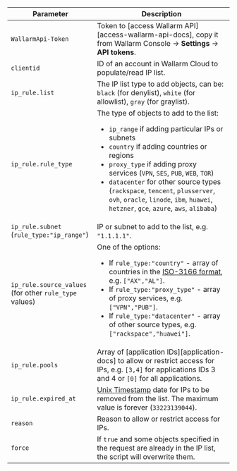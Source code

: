 | Parameter | Description |
| --------- | ----------- |
| `WallarmApi-Token` | Token to [access Wallarm API][access-wallarm-api-docs], copy it from Wallarm Console → **Settings** → **API tokens**. |
| `clientid` | ID of an account in Wallarm Cloud to populate/read IP list.
| `ip_rule.list` | The IP list type to add objects, can be: `black` (for denylist), `white` (for allowlist), `gray` (for graylist). |
| `ip_rule.rule_type` | The type of objects to add to the list:<ul><li>`ip_range` if adding particular IPs or subnets</li><li>`country` if adding countries or regions</li><li>`proxy_type` if adding proxy services (`VPN`, `SES`, `PUB`, `WEB`, `TOR`)</li><li>`datacenter` for other source types (`rackspace`, `tencent`, `plusserver`, `ovh`, `oracle`, `linode`, `ibm`, `huawei`, `hetzner`, `gce`, `azure`, `aws`, `alibaba`)</li></ul> |
| `ip_rule.subnet`<br>(`rule_type:"ip_range"`) | IP or subnet to add to the list, e.g. `"1.1.1.1"`. |
| `ip_rule.source_values`<br>(for other `rule_type` values) | One of the options:<ul><li>If `rule_type:"country"` - array of countries in the [ISO-3166 format](https://en.wikipedia.org/wiki/List_of_ISO_3166_country_codes), e.g. `["AX","AL"]`.</li><li>If `rule_type:"proxy_type"` - array of proxy services, e.g. `["VPN","PUB"]`.</li><li>If `rule_type:"datacenter"` - array of other source types, e.g. `["rackspace","huawei"]`.</li></ul> |
| `ip_rule.pools` | Array of [application IDs][application-docs] to allow or restrict access for IPs, e.g. `[3,4]` for applications IDs 3 and 4 or `[0]` for all applications.
| `ip_rule.expired_at` | [Unix Timestamp](https://www.unixtimestamp.com/) date for IPs to be removed from the list. The maximum value is forever (`33223139044`). |
| `reason` | Reason to allow or restrict access for IPs.
| `force` | If `true` and some objects specified in the request are already in the IP list, the script will overwrite them. |
